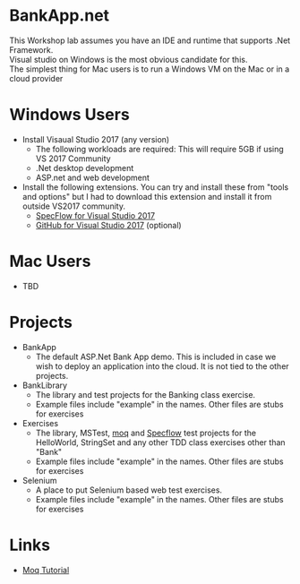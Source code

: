 # BankApp.net

This Workshop lab assumes you have an IDE and runtime that supports .Net Framework.  
Visual studio on Windows is the most obvious candidate for this.  
The simplest thing for Mac users is to run a Windows VM on the Mac or in a cloud provider

# Windows Users
  * Install Visaual Studio 2017 (any version)
    * The following workloads are required: This will require 5GB if using VS 2017 Community
    * .Net desktop development
    * ASP.net and web development
  * Install the following extensions. You can try and install these from "tools and options" but I had to download this extension and install it from outside VS2017 community.  
    * [SpecFlow for Visual Studio 2017](https://marketplace.visualstudio.com/items?itemName=TechTalkSpecFlowTeam.SpecFlowforVisualStudio2017)
    * [GitHub for Visual Studio 2017](https://marketplace.visualstudio.com/items?itemName=GitHub.GitHubExtensionforVisualStudio) (optional)
    
# Mac Users
  * TBD

# Projects
  * BankApp
    * The default ASP.Net Bank App demo. This is included in case we wish to deploy an application into the cloud.  It is not tied to the other projects.
  * BankLibrary
    * The library and test projects for the Banking class exercise.  
    * Example files include "example" in the names. Other files are stubs for exercises
  * Exercises
    * The library, MSTest, [moq](https://github.com/moq) and [Specflow](http://specflow.org/) test projects for the HelloWorld, StringSet and any other TDD class exercises other than "Bank"
    * Example files include "example" in the names. Other files are stubs for exercises
  * Selenium
    * A place to put Selenium based web test exercises.
    * Example files include "example" in the names. Other files are stubs for exercises


# Links
  * [Moq Tutorial](https://github.com/Moq/moq4/wiki/Quickstart)

